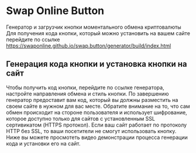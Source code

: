 # Swap Online Button
Генератор и загрузчик кнопки моментального обмена криптовалюты
Для получения кода кнопки, который можно установить на вашем сайте перейдите по ссылке https://swaponline.github.io/swap.button/generator/build/index.html

## Генерация кода кнопки и установка кнопки на сайт
Чтобы получить код кнопки, перейдите по ссылке генератора, настройте направления обмена и стиль кнопки. По завершению генератор предоставит вам код, который вы должны разместить на своем сайте в нужном для вас месте.
Обратите внимание на то, что сам обмен происходит на стороне пользователя и использует шифрование, которое доступно только для сайтов с установленным SSL сертивикатом (HTTPS протокол). Если ваш сайт работает по протоколу HTTP без SSL, то ваши посетители не смогут использовать кнопку.
Ниже вы можете просмотеть видео демонстрации процесса генерации кода и установки его на сайт.